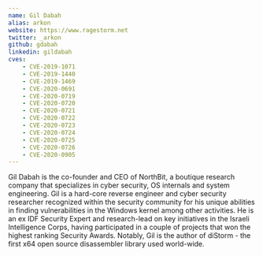 ```yaml
---
name: Gil Dabah
alias: arkon
website: https://www.ragestorm.net
twitter: _arkon
github: gdabah
linkedin: gildabah
cves:
    - CVE-2019-1071
    - CVE-2019-1440
    - CVE-2019-1469
    - CVE-2020-0691
    - CVE-2020-0719
    - CVE-2020-0720
    - CVE-2020-0721
    - CVE-2020-0722
    - CVE-2020-0723
    - CVE-2020-0724
    - CVE-2020-0725
    - CVE-2020-0726
    - CVE-2020-0905
---
```

Gil Dabah is the co-founder and CEO of NorthBit, a boutique research company that specializes in cyber security, OS internals and system engineering.  Gil is a hard-core reverse engineer and cyber security researcher recognized within the security community for his unique abilities in finding vulnerabilities in the Windows kernel among other activities. He is an ex IDF Security Expert and research-lead on key initiatives in the Israeli Intelligence Corps, having participated in a couple of projects that won the highest ranking Security Awards. Notably, Gil is the author of diStorm - the first x64 open source disassembler library used world-wide.

